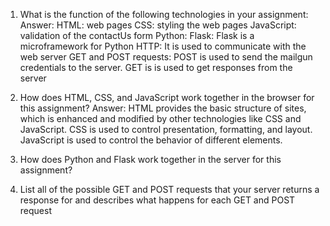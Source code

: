 1) What is the function of the following technologies in your assignment:
Answer:
HTML: web pages
CSS: styling the web pages
JavaScript: validation of the contactUs form
Python:
Flask: Flask is a microframework for Python
HTTP: It is used to communicate with the web server
GET and POST requests: POST is used to send the mailgun credentials to the server. GET is is used to get responses from the server

2) How does HTML, CSS, and JavaScript work together in the browser for this assignment?
Answer:
HTML provides the basic structure of sites, which is enhanced and modified by other technologies like CSS and JavaScript.
CSS is used to control presentation, formatting, and layout.
JavaScript is used to control the behavior of different elements.

3) How does Python and Flask work together in the server for this assignment?


4) List all of the possible GET and POST requests that your server returns a response for and describes what happens for each GET and POST request
